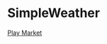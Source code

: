 # SimpleWeather
[Play Market](https://play.google.com/store/apps/details?id=com.artycake.simpleweather)
